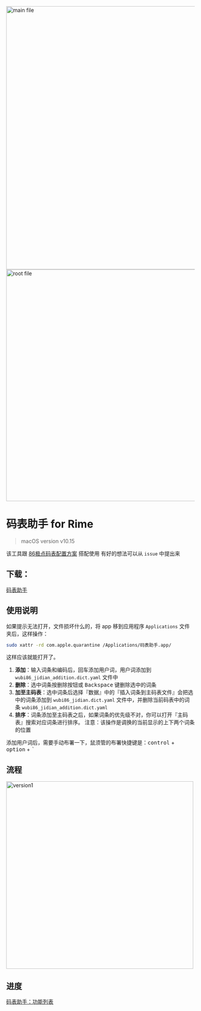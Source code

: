 
<img width="702" alt="main file" src="https://user-images.githubusercontent.com/12215982/81660658-9e83b800-946d-11ea-8689-879ea2674b12.png">
<img width="618" alt="root file" src="https://user-images.githubusercontent.com/12215982/81660669-a17ea880-946d-11ea-9cdc-72c0a6ccd517.png">


# 码表助手 for Rime

> macOS version v10.15

该工具跟 [86极点码表配置方案](https://github.com/KyleBing/rime-wubi86-jidian) 搭配使用
有好的想法可以从 `issue` 中提出来


## 下载：
[码表助手](https://github.com/KyleBing/WubiBuddy/releases)


## 使用说明

如果提示无法打开，文件损坏什么的，将 app 移到应用程序 `Applications` 文件夹后，这样操作：

```bash
sudo xattr -rd com.apple.quarantine /Applications/码表助手.app/
```

这样应该就能打开了。


1. __添加__：输入词条和编码后，回车添加用户词，用户词添加到 `wubi86_jidian_addition.dict.yaml` 文件中
2. __删除__：选中词条按<kbd>删除</kbd>按钮或 <kbd>Backspace</kbd> 键删除选中的词条
3. __加至主码表__：选中词条后选择『数据』中的『插入词条到主码表文件』会把选中的词条添加到 `wubi86_jidian.dict.yaml` 文件中，并删除当前码表中的词条  `wubi86_jidian_addition.dict.yaml` 
4. __排序__：词条添加至主码表之后，如果词条的优先级不对，你可以打开『主码表』搜索对应词条进行排序。 注意：该操作是调换的当前显示的上下两个词条的位置

添加用户词后，需要手动布署一下，鼠须管的布署快捷键是：<kbd>control</kbd> + <kbd>option</kbd> + <kbd>`</kbd>

## 流程

<img width="500" alt="version1" src="https://user-images.githubusercontent.com/12215982/79714194-9fa84600-8302-11ea-995d-15239ef52c1e.png"/>


## 进度

[码表助手：功能列表](https://github.com/KyleBing/WubiBuddy/projects/1)

